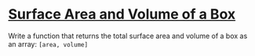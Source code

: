 # [Surface Area and Volume of a Box](https://www.codewars.com/kata/surface-area-and-volume-of-a-box "https://www.codewars.com/kata/565f5825379664a26b00007c")

Write a function that returns the total surface area and volume of a box as an array: `[area, volume]`